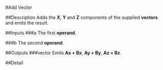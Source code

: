 #Add Vector

##Description
Adds the **X**, **Y** and **Z** components of the supplied **vectors** and emits the result.

##Inputs
###a
The first **operand**.

###b
The second **operand**.

##Outputs
###vector
Emits **Ax + Bx**, **Ay + By**, **Az + Bz**.

##Detail

